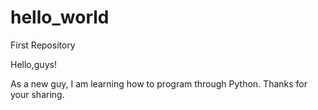 # hello_world
First Repository

Hello,guys!

As a new guy, I am learning how to program through Python.
Thanks for your sharing.

